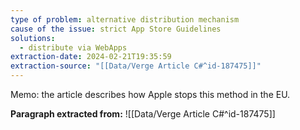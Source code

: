 ```yaml
---
type of problem: alternative distribution mechanism
cause of the issue: strict App Store Guidelines
solutions:
  - distribute via WebApps
extraction-date: 2024-02-21T19:35:59
extraction-source: "[[Data/Verge Article C#^id-187475]]"
---
```

Memo: the article describes how Apple stops this method in the EU.

**Paragraph extracted from:** ![[Data/Verge Article C#^id-187475]]